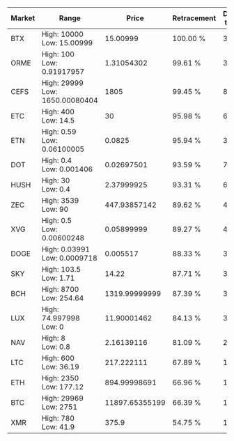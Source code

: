 | Market | Range | Price| Retracement | Doubles to 50% |
| --- | --- | --- | --- | --- |
| BTX | High: 10000<br />Low: 15.00999 | 15.00999 | 100.00 % | 333.61 |
| ORME | High: 100<br />Low: 0.91917957 | 1.31054302 | 99.61 % | 38.50 |
| CEFS | High: 29999<br />Low: 1650.00080404 | 1805 | 99.45 % | 8.77 |
| ETC | High: 400<br />Low: 14.5 | 30 | 95.98 % | 6.91 |
| ETN | High: 0.59<br />Low: 0.06100005 | 0.0825 | 95.94 % | 3.95 |
| DOT | High: 0.4<br />Low: 0.001406 | 0.02697501 | 93.59 % | 7.44 |
| HUSH | High: 30<br />Low: 0.4 | 2.37999925 | 93.31 % | 6.39 |
| ZEC | High: 3539<br />Low: 90 | 447.93857142 | 89.62 % | 4.05 |
| XVG | High: 0.5<br />Low: 0.00600248 | 0.05899999 | 89.27 % | 4.29 |
| DOGE | High: 0.03991<br />Low: 0.0009718 | 0.005517 | 88.33 % | 3.71 |
| SKY | High: 103.5<br />Low: 1.71 | 14.22 | 87.71 % | 3.70 |
| BCH | High: 8700<br />Low: 254.64 | 1319.99999999 | 87.39 % | 3.39 |
| LUX | High: 74.997998<br />Low: 0 | 11.90001462 | 84.13 % | 3.15 |
| NAV | High: 8<br />Low: 0.8 | 2.16139116 | 81.09 % | 2.04 |
| LTC | High: 600<br />Low: 36.19 | 217.222111 | 67.89 % | 1.46 |
| ETH | High: 2350<br />Low: 177.12 | 894.99998691 | 66.96 % | 1.41 |
| BTC | High: 29969<br />Low: 2751 | 11897.65355199 | 66.39 % | 1.38 |
| XMR | High: 780<br />Low: 41.9 | 375.9 | 54.75 % | 1.09 |
